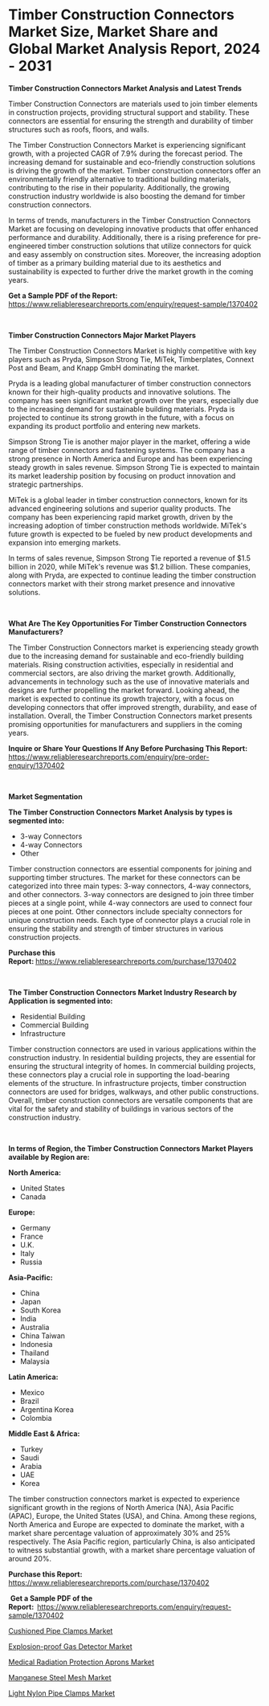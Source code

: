 <p><h1>Timber Construction Connectors Market Size, Market Share and Global Market Analysis Report, 2024 - 2031</h1></p><p><strong>Timber Construction Connectors Market Analysis and Latest Trends</strong></p>
<p><p>Timber Construction Connectors are materials used to join timber elements in construction projects, providing structural support and stability. These connectors are essential for ensuring the strength and durability of timber structures such as roofs, floors, and walls. </p><p>The Timber Construction Connectors Market is experiencing significant growth, with a projected CAGR of 7.9% during the forecast period. The increasing demand for sustainable and eco-friendly construction solutions is driving the growth of the market. Timber construction connectors offer an environmentally friendly alternative to traditional building materials, contributing to the rise in their popularity. Additionally, the growing construction industry worldwide is also boosting the demand for timber construction connectors.</p><p>In terms of trends, manufacturers in the Timber Construction Connectors Market are focusing on developing innovative products that offer enhanced performance and durability. Additionally, there is a rising preference for pre-engineered timber construction solutions that utilize connectors for quick and easy assembly on construction sites. Moreover, the increasing adoption of timber as a primary building material due to its aesthetics and sustainability is expected to further drive the market growth in the coming years.</p></p>
<p><strong>Get a Sample PDF of the Report:&nbsp;</strong> <a href="https://www.reliableresearchreports.com/enquiry/request-sample/1370402">https://www.reliableresearchreports.com/enquiry/request-sample/1370402</a></p>
<p>&nbsp;</p>
<p><strong>Timber Construction Connectors Major Market Players</strong></p>
<p><p>The Timber Construction Connectors Market is highly competitive with key players such as Pryda, Simpson Strong Tie, MiTek, Timberplates, Connext Post and Beam, and Knapp GmbH dominating the market. </p><p>Pryda is a leading global manufacturer of timber construction connectors known for their high-quality products and innovative solutions. The company has seen significant market growth over the years, especially due to the increasing demand for sustainable building materials. Pryda is projected to continue its strong growth in the future, with a focus on expanding its product portfolio and entering new markets.</p><p>Simpson Strong Tie is another major player in the market, offering a wide range of timber connectors and fastening systems. The company has a strong presence in North America and Europe and has been experiencing steady growth in sales revenue. Simpson Strong Tie is expected to maintain its market leadership position by focusing on product innovation and strategic partnerships.</p><p>MiTek is a global leader in timber construction connectors, known for its advanced engineering solutions and superior quality products. The company has been experiencing rapid market growth, driven by the increasing adoption of timber construction methods worldwide. MiTek's future growth is expected to be fueled by new product developments and expansion into emerging markets.</p><p>In terms of sales revenue, Simpson Strong Tie reported a revenue of $1.5 billion in 2020, while MiTek's revenue was $1.2 billion. These companies, along with Pryda, are expected to continue leading the timber construction connectors market with their strong market presence and innovative solutions.</p></p>
<p>&nbsp;</p>
<p><strong>What Are The Key Opportunities For Timber Construction Connectors Manufacturers?</strong></p>
<p><p>The Timber Construction Connectors market is experiencing steady growth due to the increasing demand for sustainable and eco-friendly building materials. Rising construction activities, especially in residential and commercial sectors, are also driving the market growth. Additionally, advancements in technology such as the use of innovative materials and designs are further propelling the market forward. Looking ahead, the market is expected to continue its growth trajectory, with a focus on developing connectors that offer improved strength, durability, and ease of installation. Overall, the Timber Construction Connectors market presents promising opportunities for manufacturers and suppliers in the coming years.</p></p>
<p><strong>Inquire or Share Your Questions If Any Before Purchasing This Report:</strong> <a href="https://www.reliableresearchreports.com/enquiry/pre-order-enquiry/1370402">https://www.reliableresearchreports.com/enquiry/pre-order-enquiry/1370402</a></p>
<p>&nbsp;</p>
<p><strong>Market Segmentation</strong></p>
<p><strong>The Timber Construction Connectors Market Analysis by types is segmented into:</strong></p>
<p><ul><li>3-way Connectors</li><li>4-way Connectors</li><li>Other</li></ul></p>
<p><p>Timber construction connectors are essential components for joining and supporting timber structures. The market for these connectors can be categorized into three main types: 3-way connectors, 4-way connectors, and other connectors. 3-way connectors are designed to join three timber pieces at a single point, while 4-way connectors are used to connect four pieces at one point. Other connectors include specialty connectors for unique construction needs. Each type of connector plays a crucial role in ensuring the stability and strength of timber structures in various construction projects.</p></p>
<p><strong>Purchase this Report:&nbsp;</strong><a href="https://www.reliableresearchreports.com/purchase/1370402">https://www.reliableresearchreports.com/purchase/1370402</a></p>
<p>&nbsp;</p>
<p><strong>The Timber Construction Connectors Market Industry Research by Application is segmented into:</strong></p>
<p><ul><li>Residential Building</li><li>Commercial Building</li><li>Infrastructure</li></ul></p>
<p><p>Timber construction connectors are used in various applications within the construction industry. In residential building projects, they are essential for ensuring the structural integrity of homes. In commercial building projects, these connectors play a crucial role in supporting the load-bearing elements of the structure. In infrastructure projects, timber construction connectors are used for bridges, walkways, and other public constructions. Overall, timber construction connectors are versatile components that are vital for the safety and stability of buildings in various sectors of the construction industry.</p></p>
<p>&nbsp;</p>
<p><strong>In terms of Region, the Timber Construction Connectors Market Players available by Region are:</strong></p>
<p>
    <p> <strong> North America: </strong>
        <ul>
            <li>United States</li>
            <li>Canada</li>
        </ul>
        </p> 
    <p> <strong> Europe: </strong>
        <ul>
            <li>Germany</li>
            <li>France</li>
            <li>U.K.</li>
            <li>Italy</li>
            <li>Russia</li>
        </ul>
        </p> 
    <p> <strong> Asia-Pacific: </strong>
        <ul>
            <li>China</li>
            <li>Japan</li>
            <li>South Korea</li>
            <li>India</li>
            <li>Australia</li>
            <li>China Taiwan</li>
            <li>Indonesia</li>
            <li>Thailand</li>
            <li>Malaysia</li>
        </ul>
        </p> 
    <p> <strong> Latin America: </strong>
        <ul>
            <li>Mexico</li>
            <li>Brazil</li>
            <li>Argentina Korea</li>
            <li>Colombia</li>
        </ul>
        </p> 
    <p> <strong> Middle East & Africa: </strong>
        <ul>
            <li>Turkey</li>
            <li>Saudi</li>
            <li>Arabia</li>
            <li>UAE</li>
            <li>Korea</li>
        </ul>
    </p>
    </p>
<p><p>The timber construction connectors market is expected to experience significant growth in the regions of North America (NA), Asia Pacific (APAC), Europe, the United States (USA), and China. Among these regions, North America and Europe are expected to dominate the market, with a market share percentage valuation of approximately 30% and 25% respectively. The Asia Pacific region, particularly China, is also anticipated to witness substantial growth, with a market share percentage valuation of around 20%.</p></p>
<p><strong>Purchase this Report: </strong><a href="https://www.reliableresearchreports.com/purchase/1370402">https://www.reliableresearchreports.com/purchase/1370402</a></p>
<p>&nbsp;<strong>Get a Sample PDF of the Report:&nbsp;&nbsp;</strong><a href="https://www.reliableresearchreports.com/enquiry/request-sample/1370402">https://www.reliableresearchreports.com/enquiry/request-sample/1370402</a></p>
<p><strong></strong></p>
<p><p><a href="https://issuu.com/reportprime-2/docs/cushioned-pipe-clamps-market-size-2030.pptx">Cushioned Pipe Clamps Market</a></p><p><a href="https://medium.com/@jordyhansen565/explosion-proof-gas-detector-market-analysis-its-cagr-market-segmentation-and-global-industry-66d530fbe172">Explosion-proof Gas Detector Market</a></p><p><a href="https://github.com/rahu1506/Market-Research-Report-List-2/blob/main/medical-radiation-protection-aprons-market.md">Medical Radiation Protection Aprons Market</a></p><p><a href="https://medium.com/@jordyhansen565/manganese-steel-mesh-market-furnishes-information-on-market-share-market-trends-and-market-growth-53cb2fe5e0ff">Manganese Steel Mesh Market</a></p><p><a href="https://issuu.com/reportprime-2/docs/light-nylon-pipe-clamps-market-size-2030.pptx">Light Nylon Pipe Clamps Market</a></p></p>